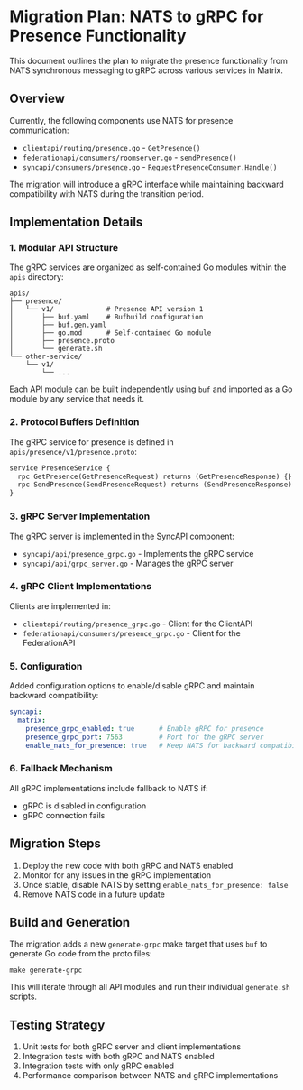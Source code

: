 # Migration Plan: NATS to gRPC for Presence Functionality

This document outlines the plan to migrate the presence functionality from NATS synchronous messaging to gRPC across
various services in Matrix.

## Overview

Currently, the following components use NATS for presence communication:

- `clientapi/routing/presence.go` - `GetPresence()`
- `federationapi/consumers/roomserver.go` - `sendPresence()`
- `syncapi/consumers/presence.go` - `RequestPresenceConsumer.Handle()`

The migration will introduce a gRPC interface while maintaining backward compatibility with NATS during the transition
period.

## Implementation Details

### 1. Modular API Structure

The gRPC services are organized as self-contained Go modules within the `apis` directory:

```
apis/
├── presence/
│   └── v1/             # Presence API version 1
│       ├── buf.yaml    # Bufbuild configuration
│       ├── buf.gen.yaml
│       ├── go.mod      # Self-contained Go module
│       ├── presence.proto
│       └── generate.sh
└── other-service/
    └── v1/
        └── ...
```

Each API module can be built independently using `buf` and imported as a Go module by any service that needs it.

### 2. Protocol Buffers Definition

The gRPC service for presence is defined in `apis/presence/v1/presence.proto`:

```protobuf
service PresenceService {
  rpc GetPresence(GetPresenceRequest) returns (GetPresenceResponse) {}
  rpc SendPresence(SendPresenceRequest) returns (SendPresenceResponse) {}
}
```

### 3. gRPC Server Implementation

The gRPC server is implemented in the SyncAPI component:

- `syncapi/api/presence_grpc.go` - Implements the gRPC service
- `syncapi/api/grpc_server.go` - Manages the gRPC server

### 4. gRPC Client Implementations

Clients are implemented in:

- `clientapi/routing/presence_grpc.go` - Client for the ClientAPI
- `federationapi/consumers/presence_grpc.go` - Client for the FederationAPI

### 5. Configuration

Added configuration options to enable/disable gRPC and maintain backward compatibility:

```yaml
syncapi:
  matrix:
    presence_grpc_enabled: true      # Enable gRPC for presence
    presence_grpc_port: 7563         # Port for the gRPC server
    enable_nats_for_presence: true   # Keep NATS for backward compatibility
```

### 6. Fallback Mechanism

All gRPC implementations include fallback to NATS if:

- gRPC is disabled in configuration
- gRPC connection fails

## Migration Steps

1. Deploy the new code with both gRPC and NATS enabled
2. Monitor for any issues in the gRPC implementation
3. Once stable, disable NATS by setting `enable_nats_for_presence: false`
4. Remove NATS code in a future update

## Build and Generation

The migration adds a new `generate-grpc` make target that uses `buf` to generate Go code from the proto files:

```shell
make generate-grpc
```

This will iterate through all API modules and run their individual `generate.sh` scripts.

## Testing Strategy

1. Unit tests for both gRPC server and client implementations
2. Integration tests with both gRPC and NATS enabled
3. Integration tests with only gRPC enabled
4. Performance comparison between NATS and gRPC implementations
